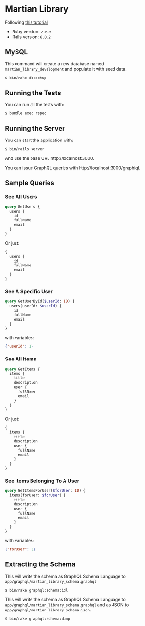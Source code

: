 # Martian Library

Following [this tutorial](https://evilmartians.com/chronicles/graphql-on-rails-1-from-zero-to-the-first-query).

* Ruby version: `2.6.5`
* Rails version: `6.0.2`

## MySQL

This command will create a new database named
`martian_library_development` and populate it with seed data.

```bash
$ bin/rake db:setup
```

## Running the Tests

You can run all the tests with:

```bash
$ bundle exec rspec
```

## Running the Server

You can start the application with:

```bash
$ bin/rails server
```

And use the base URL http://localhost:3000.

You can issue GraphQL queries with http://localhost:3000/graphiql.

## Sample Queries

### See All Users

```graphql
query GetUsers {
  users {
    id
    fullName
    email
  }
}
```

Or just:

```graphql
{
  users {
    id
    fullName
    email
  }
}
```

### See A Specific User

```graphql
query GetUserById($userId: ID) {
  users(userId: $userId) {
    id
    fullName
    email
  }
}
```

with variables:

```json
{"userId": 1}
```

### See All Items

```graphql
query GetItems {
  items {
    title
    description
    user {
      fullName
      email
    }
  }
}
```

Or just:

```graphql
{
  items {
    title
    description
    user {
      fullName
      email
    }
  }
}
```

### See Items Belonging To A User

```graphql
query GetItemsForUser($forUser: ID) {
  items(forUser: $forUser) {
    title
    description
    user {
      fullName
      email
    }
  }
}
```

with variables:

```json
{"forUser": 1}
```

## Extracting the Schema

This will write the schema as
GraphQL Schema Language to `app/graphql/martian_library_schema.graphql`.

```bash
$ bin/rake graphql:schema:idl
```

This will write the schema as
GraphQL Schema Language to `app/graphql/martian_library_schema.graphql`
and as
JSON to `app/graphql/martian_library_schema.json`.

```bash
$ bin/rake graphql:schema:dump
```
